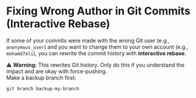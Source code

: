 # Fixing Wrong Author in Git Commits (Interactive Rebase)

If some of your commits were made with the wrong Git user (e.g., `anonymous_user`) and you want to change them to your own account (e.g., `mohamd7ali`), you can rewrite the commit history with **interactive rebase**.

⚠️ **Warning:** This rewrites Git history. Only do this if you understand the impact and are okay with force-pushing.  
Make a backup branch first:
```bash
git branch backup-my-branch
